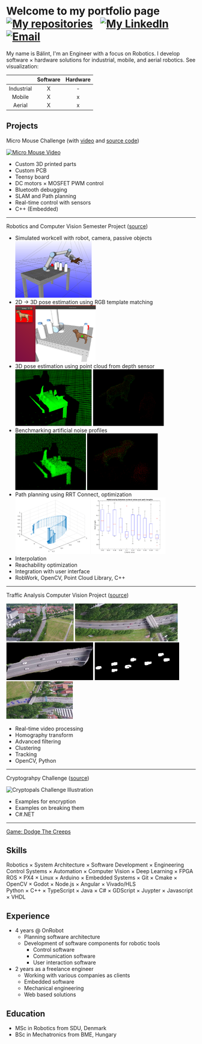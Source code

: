 # Welcome to my portfolio page &nbsp; [<img src="https://github.githubassets.com/favicons/favicon.png" alt="My repositories" height="30"/>](https://github.com/balintmaci?tab=repositories) &nbsp; [<img src="https://static-exp1.licdn.com/sc/h/al2o9zrvru7aqj8e1x2rzsrca" alt="My LinkedIn" height="30"/>](https://www.linkedin.com/in/balintbarna/) &nbsp; [<img src="https://upload.wikimedia.org/wikipedia/commons/e/ec/Circle-icons-mail.svg" alt="Email" height="30"/>](mailto:balint@kovari.cc)

My name is Bálint, I'm an Engineer with a focus on Robotics. I develop software × hardware solutions for industrial, mobile, and aerial robotics. See visualization:

&nbsp; | Software | Hardware
:-:|:-:|:-:
Industrial | X | -
Mobile | X | x
Aerial | X | x


## Projects

Micro Mouse Challenge (with [video](https://www.youtube.com/watch?v=AxU2bBOCruU) and [source code](https://github.com/balintmaci/Micro-Mouse-Competition))

[![Micro Mouse Video](https://img.youtube.com/vi/AxU2bBOCruU/0.jpg)](https://www.youtube.com/watch?v=AxU2bBOCruU)

- Custom 3D printed parts
- Custom PCB
- Teensy board
- DC motors × MOSFET PWM control
- Bluetooth debugging
- SLAM and Path planning
- Real-time control with sensors
- C++ (Embedded)

---

Robotics and Computer Vision Semester Project ([source](https://github.com/balintmaci/Robotics-and-Computer-Vision-Semester-Project))

- Simulated workcell with robot, camera, passive objects  
  <img src="rovi/overview.png" alt="Project Overview" height="150"/>
- 2D -> 3D pose estimation using RGB template matching  
  <img src="rovi/template-matching.png" alt="Template Matching" height="150"/>
- 3D pose estimation using point cloud from depth sensor  
  <img src="rovi/pointcloud.png" alt="Point Cloud" height="150"/>
  <img src="rovi/filtered-cloud-matching.png" alt="Filtered Cloud Matching" height="150"/>
- Benchmarking artificial noise profiles  
  <img src="rovi/pc-noisy.png" alt="Noisy Point Cloud" height="150"/>
  <img src="rovi/pc-noisy-match.png" alt="Noisy Cloud Matching" height="150"/>
- Path planning using RRT Connect, optimization  
  <img src="rovi/rrt-path.png" alt="RRT Path Planning" height="150">
  <img src="rovi/rrt-opt.png" alt="RRT Path Optimization" height="150"/>
- Interpolation
- Reachability optimization
- Integration with user interface
- RobWork, OpenCV, Point Cloud Library, C++

---

Traffic Analysis Computer Vision Project ([source](https://github.com/balintmaci/Traffic-Analysis-Computer-Vision))

<img src="traffic-analysis/video_stream.png" alt="Video Stream" height="100">
<img src="traffic-analysis/warped.png" alt="Warped Stream" height="100">
<img src="traffic-analysis/masked.png" alt="Masked Stream" height="100">
<img src="traffic-analysis/filtered.png" alt="Filtered Stream" height="100">
<img src="traffic-analysis/tracked.png" alt="Tracked Stream" height="100">

- Real-time video processing
- Homography transform
- Advanced filtering
- Clustering
- Tracking
- OpenCV, Python

---

Cryptograhpy Challenge ([source](https://github.com/balintmaci/Cryptography-Challenge))

![Cryptopals Challenge Illustration](https://laconicwolf.com/wp-content/uploads/2018/05/cryptopals_challenge_6_001.png)

- Examples for encryption
- Examples on breaking them
- C#.NET

---

[Game: Dodge The Creeps](DodgeTheCreeps/DodgeTheCreeps.html)

## Skills

Robotics × System Architecture × Software Development × Engineering  
Control Systems × Automation × Computer Vision × Deep Learning × FPGA  
ROS × PX4 × Linux × Arduino × Embedded Systems × Git × Cmake × OpenCV × Godot × Node.js × Angular × Vivado/HLS  
Python × C++ × TypeScript × Java × C# × GDScript × Juypter × Javascript × VHDL

## Experience

- 4 years @ OnRobot
  - Planning software architecture
  - Development of software components for robotic tools
    - Control software
    - Communication software
    - User interaction software
- 2 years as a freelance engineer
  - Working with various companies as clients
  - Embedded software
  - Mechanical engineering
  - Web based solutions

## Education

- MSc in Robotics from SDU, Denmark
- BSc in Mechatronics from BME, Hungary
